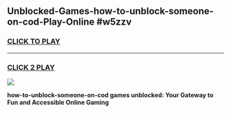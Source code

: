 
## Unblocked-Games-how-to-unblock-someone-on-cod-Play-Online #w5zzv
<h3>
<a href="https://news.freeplayer.one?title=how-to-unblock-someone-on-cod&ref=3">CLICK TO PLAY</a></h3>
<hr>

<h3>
<a href="https://news.freeplayer.one?title=how-to-unblock-someone-on-cod&ref=3">CLICK 2 PLAY</a>
  
</h3>

<a href="https://news.freeplayer.one?title=how-to-unblock-someone-on-cod&ref=3"><img src="https://clearcache.store/games.png"></a>


**how-to-unblock-someone-on-cod games unblocked: Your Gateway to Fun and Accessible Online Gaming**
